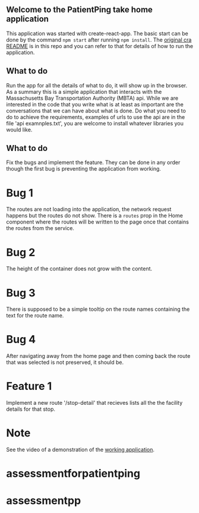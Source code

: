 ## Welcome to the PatientPing take home application

This application was started with create-react-app. The basic start can be done by the command `npm start` after running `npm install`. The [original cra README](./CRA-README.md) is in this repo and you can refer to that for details of how to run the application.

## What to do

Run the app for all the details of what to do, it will show up in the browser. As a summary this is a simple application that interacts with the Massachusetts Bay Transportation Authority (MBTA) api. While we are interested in the code that you write what is at least as important are the conversations that we can have about what is done. Do what you need to do to achieve the requirements, examples of urls to use the api are in the file 'api examnples.txt', you are welcome to install whatever libraries you would like.


## What to do

Fix the bugs and implement the feature. They can be done in any order though the first bug is preventing the application from working.

# Bug 1

The routes are not loading into the application, the network request happens but the routes do not show. There is a `routes` prop in the Home component where the routes will be written to the page once that contains the routes from the service.

# Bug 2

The height of the container does not grow with the content.

# Bug 3

There is supposed to be a simple tooltip on the route names containing the text for the route name.

# Bug 4

After navigating away from the home page and then coming back the route that was selected is not preserved, it should be.

# Feature 1

Implement a new route '/stop-detail' that recieves lists all the the facility details for that stop.

# Note

See the video of a demonstration of the [working application](./mbta.mp4).
# assessmentforpatientping
# assessmentpp

